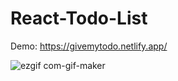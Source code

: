 # React-Todo-List
Demo: https://givemytodo.netlify.app/

![ezgif com-gif-maker](https://user-images.githubusercontent.com/81578763/160707100-3836907f-83a4-4b5b-b2f6-d649a1856743.gif)

